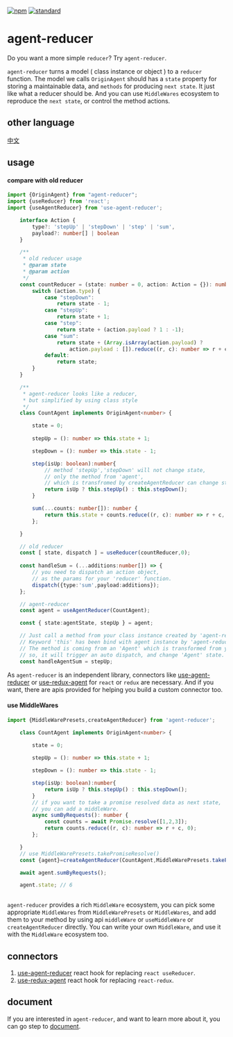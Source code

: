 [![npm][npm-image]][npm-url]
[![standard][standard-image]][standard-url]

[npm-image]: https://img.shields.io/npm/v/agent-reducer.svg?style=flat-square
[npm-url]: https://www.npmjs.com/package/agent-reducer
[standard-image]: https://img.shields.io/badge/code%20style-standard-brightgreen.svg?style=flat-square
[standard-url]: http://npm.im/standard

# agent-reducer

Do you want a more simple `reducer`? Try `agent-reducer`. 

`agent-reducer` turns a model ( class instance or object ) to a `reducer` function. The model we calls `OriginAgent` should has a `state` property for storing a maintainable data, and `methods` for producing `next state`. It just like what a reducer should be. And you can use `MiddleWares` ecosystem to reproduce the `next state`, or control the method actions. 

## other language

[中文](https://github.com/filefoxper/agent-reducer/blob/master/README_zh.md)

## usage

#### compare with old reducer

```typescript
import {OriginAgent} from "agent-reducer";
import {useReducer} from 'react';
import {useAgentReducer} from 'use-agent-reducer';

    interface Action {
        type?: 'stepUp' | 'stepDown' | 'step' | 'sum',
        payload?: number[] | boolean
    }

    /**
     * old reducer usage
     * @param state
     * @param action
     */
    const countReducer = (state: number = 0, action: Action = {}): number => {
        switch (action.type) {
            case "stepDown":
                return state - 1;
            case "stepUp":
                return state + 1;
            case "step":
                return state + (action.payload ? 1 : -1);
            case "sum":
                return state + (Array.isArray(action.payload) ?
                    action.payload : []).reduce((r, c): number => r + c, 0);
            default:
                return state;
        }
    }

    /**
     * agent-reducer looks like a reducer, 
     * but simplified by using class style
     */
    class CountAgent implements OriginAgent<number> {

        state = 0;
        
        stepUp = (): number => this.state + 1;

        stepDown = (): number => this.state - 1;

        step(isUp: boolean):number{ 
            // method 'stepUp','stepDown' will not change state,
            // only the method from 'agent', 
            // which is transfromed by createAgentReducer can change state
            return isUp ? this.stepUp() : this.stepDown();
        }

        sum(...counts: number[]): number {
            return this.state + counts.reduce((r, c): number => r + c, 0);
        };

    }

    // old reducer
    const [ state, dispatch ] = useReducer(countReducer,0);
    
    const handleSum = (...additions:number[]) => {
        // you need to dispatch an action object, 
        // as the params for your 'reducer' function.
        dispatch({type:'sum',payload:additions});
    };

    // agent-reducer
    const agent = useAgentReducer(CountAgent);

    const { state:agentState, stepUp } = agent;

    // Just call a method from your class instance created by 'agent-reducer'.
    // Keyword 'this' has been bind with agent instance by 'agent-reducer'.
    // The method is coming from an 'Agent' which is transformed from your model,
    // so, it will trigger an auto dispatch, and change 'Agent' state.
    const handleAgentSum = stepUp;
```

As `agent-reducer` is an independent library, connectors like [use-agent-reducer](https://www.npmjs.com/package/use-agent-reducer) or [use-redux-agent](https://www.npmjs.com/package/use-redux-agent) for `react` or `redux` are necessary. And if you want, there are apis provided for helping you build a custom connector too.

#### use MiddleWares
```typescript
import {MiddleWarePresets,createAgentReducer} from 'agent-reducer';

    class CountAgent implements OriginAgent<number> {

        state = 0;
        
        stepUp = (): number => this.state + 1;

        stepDown = (): number => this.state - 1;

        step(isUp: boolean):number{ 
            return isUp ? this.stepUp() : this.stepDown();
        }
        // if you want to take a promise resolved data as next state,
        // you can add a middleWare.
        async sumByRequests(): number {
            const counts = await Promise.resolve([1,2,3]);
            return counts.reduce((r, c): number => r + c, 0);
        };

    }
    // use MiddleWarePresets.takePromiseResolve()
    const {agent}=createAgentReducer(CountAgent,MiddleWarePresets.takePromiseResolve());

    await agent.sumByRequests();

    agent.state; // 6
    
```

`agent-reducer` provides a rich `MiddleWare` ecosystem, you can pick some appropriate `MiddleWares` from `MiddleWarePresets` or `MiddleWares`, and add them to your method by using api `middleWare` or `useMiddleWare` or `createAgentReducer` directly. You can write your own `MiddleWare`, and use it with the `MiddleWare` ecosystem too.

## connectors
1. [use-agent-reducer](https://www.npmjs.com/package/use-agent-reducer) react hook for replacing `react useReducer`.
2. [use-redux-agent](https://www.npmjs.com/package/use-redux-agent) react hook for replacing `react-redux`.

## document

If you are interested in `agent-reducer`, and want to learn more about it, you can go step to [document](https://github.com/filefoxper/agent-reducer/blob/master/documents/en/index.md).